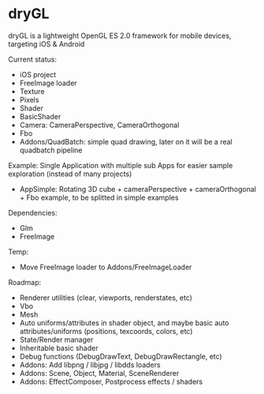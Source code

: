 dryGL
=====

dryGL is a lightweight OpenGL ES 2.0 framework for mobile devices, targeting iOS & Android

Current status:
- iOS project
- FreeImage loader
- Texture
- Pixels
- Shader
- BasicShader
- Camera: CameraPerspective, CameraOrthogonal
- Fbo
- Addons/QuadBatch: simple quad drawing, later on it will be a real quadbatch pipeline

Example:
Single Application with multiple sub Apps for easier sample exploration (instead of many projects)
- AppSimple: Rotating 3D cube + cameraPerspective + cameraOrthogonal + Fbo example, to be splitted in simple examples

Dependencies:
- Glm
- FreeImage

Temp:
- Move FreeImage loader to Addons/FreeImageLoader

Roadmap:
- Renderer utilities (clear, viewports, renderstates, etc)
- Vbo
- Mesh
- Auto uniforms/attributes in shader object, and maybe basic auto attributes/uniforms (positions, texcoords, colors, etc)
- State/Render manager
- Inheritable basic shader
- Debug functions (DebugDrawText, DebugDrawRectangle, etc)
- Addons: Add libpng / libjpg / libdds loaders
- Addons: Scene, Object, Material, SceneRenderer
- Addons: EffectComposer, Postprocess effects / shaders

